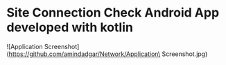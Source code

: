 # Site Connection Check Android App developed with kotlin
![Application Screenshot](https://github.com/amindadgar/Network/Application\ Screenshot.jpg)
